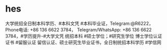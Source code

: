 # hes
大学统招全日制本科学历、#本科文凭 #本科毕业证，Telegram:@R6222， Phone电话: +86 136 6622 3784， Telegram/WhatsApp: +86 136 6622 3784，#学历提升-#大学文凭 统招本科 #硕士学位；#研究生学位 博士学位认证证书 #留服认证 留信认证、硕士研究生毕业证书，全日制统招本科学历 #学信网
